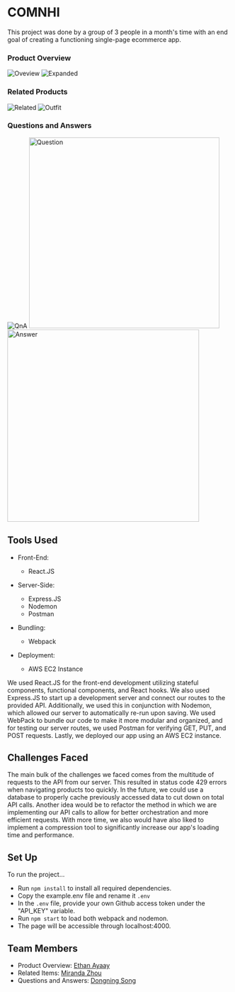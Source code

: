 # COMNHI
This project was done by a group of 3 people in a month's time with an end goal of creating a functioning single-page ecommerce app.

### Product Overview
![Oveview](https://user-images.githubusercontent.com/98191976/191631834-0ce6ac51-95a3-4409-9663-1d7c6db9995a.jpeg)
![Expanded](https://user-images.githubusercontent.com/98191976/191631858-b644d694-55d3-4409-ac32-c76a9bc13605.jpeg)

### Related Products
![Related](https://user-images.githubusercontent.com/98191976/191631975-c73e5a52-472e-4f98-9129-22efb95b3be7.jpeg)
![Outfit](https://user-images.githubusercontent.com/98191976/191631983-c43844af-9a03-49b4-80e4-798afb349f4c.jpeg)

### Questions and Answers
![QnA](https://user-images.githubusercontent.com/98191976/191632041-69347716-195d-402c-8b44-07c4b3c2f09a.jpeg)
<img width="430" alt="Question" src="https://user-images.githubusercontent.com/98191976/191632182-7bb8312f-16ff-4883-97bc-96b72ed1b574.png">
<img width="433" alt="Answer" src="https://user-images.githubusercontent.com/98191976/191632193-ca5938d4-4ede-4e8c-bbf4-5b208528f163.png">

## Tools Used
* Front-End:
  * React.JS

* Server-Side: 
  * Express.JS
  * Nodemon
  * Postman

* Bundling:
  * Webpack
  
* Deployment:
  * AWS EC2 Instance
 
We used React.JS for the front-end development utilizing stateful components, functional components, and React hooks. We also used Express.JS to start up a development server and connect our routes to the provided API. Additionally, we used this in conjunction with Nodemon, which allowed our server to automatically re-run upon saving. We used WebPack to bundle our code to make it more modular and organized, and for testing our server routes, we used Postman for verifying GET, PUT, and POST requests. Lastly, we deployed our app using an AWS EC2 instance.

## Challenges Faced
The main bulk of the challenges we faced comes from the multitude of requests to the API from our server. This resulted in status code 429 errors when navigating products too quickly. In the future, we could use a database to properly cache previously accessed data to cut down on total API calls. Another idea would be to refactor the method in which we are implementing our API calls to allow for better orchestration and more efficient requests. With more time, we also would have also liked to implement a compression tool to significantly increase our app's loading time and performance.

## Set Up
To run the project...
* Run `npm install` to install all required dependencies.
* Copy the example.env file and rename it `.env`
* In the `.env` file, provide your own Github access token under the "API_KEY" variable.
* Run `npm start` to load both webpack and nodemon.
* The page will be accessible through localhost:4000.

## Team Members
 * Product Overview: [Ethan Ayaay](https://github.com/ayaayethan)
 * Related Items: [Miranda Zhou](https://github.com/mirandasizhou)
 * Questions and Answers: [Dongning Song](https://github.com/mathdsong)

